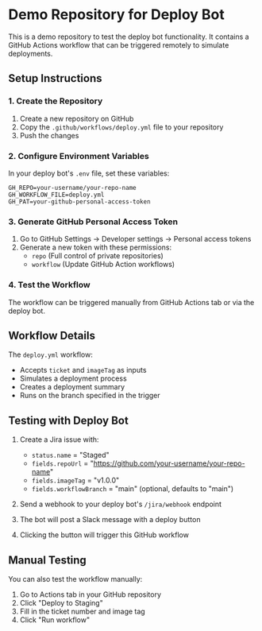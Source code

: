 # Demo Repository for Deploy Bot

This is a demo repository to test the deploy bot functionality. It contains a GitHub Actions workflow that can be triggered remotely to simulate deployments.

## Setup Instructions

### 1. Create the Repository
1. Create a new repository on GitHub
2. Copy the `.github/workflows/deploy.yml` file to your repository
3. Push the changes

### 2. Configure Environment Variables
In your deploy bot's `.env` file, set these variables:

```env
GH_REPO=your-username/your-repo-name
GH_WORKFLOW_FILE=deploy.yml
GH_PAT=your-github-personal-access-token
```

### 3. Generate GitHub Personal Access Token
1. Go to GitHub Settings → Developer settings → Personal access tokens
2. Generate a new token with these permissions:
   - `repo` (Full control of private repositories)
   - `workflow` (Update GitHub Action workflows)

### 4. Test the Workflow
The workflow can be triggered manually from GitHub Actions tab or via the deploy bot.

## Workflow Details

The `deploy.yml` workflow:
- Accepts `ticket` and `imageTag` as inputs
- Simulates a deployment process
- Creates a deployment summary
- Runs on the branch specified in the trigger

## Testing with Deploy Bot

1. Create a Jira issue with:
   - `status.name` = "Staged"
   - `fields.repoUrl` = "https://github.com/your-username/your-repo-name"
   - `fields.imageTag` = "v1.0.0"
   - `fields.workflowBranch` = "main" (optional, defaults to "main")

2. Send a webhook to your deploy bot's `/jira/webhook` endpoint

3. The bot will post a Slack message with a deploy button

4. Clicking the button will trigger this GitHub workflow

## Manual Testing

You can also test the workflow manually:
1. Go to Actions tab in your GitHub repository
2. Click "Deploy to Staging"
3. Fill in the ticket number and image tag
4. Click "Run workflow" 